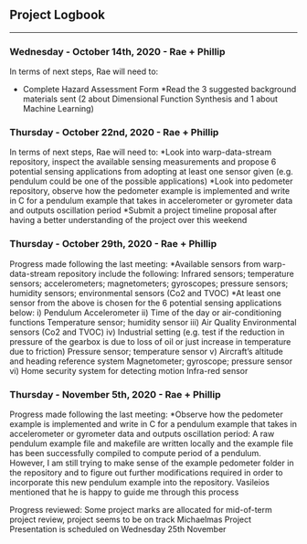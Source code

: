 ## Project Logbook
---
### Wednesday - October 14th, 2020 - Rae + Phillip
In terms of next steps, Rae will need to:
* Complete Hazard Assessment Form
*Read the 3 suggested background materials sent (2 about Dimensional Function Synthesis and 1 about Machine Learning)

### Thursday - October 22nd, 2020 - Rae + Phillip
In terms of next steps, Rae will need to:
*Look into warp-data-stream repository, inspect the available sensing measurements and propose 6 potential sensing applications from adopting at least one sensor given (e.g. pendulum could be one of the possible applications)
*Look into pedometer repository, observe how the pedometer example is implemented and write in C for a pendulum example that takes in accelerometer or gyrometer data and outputs oscillation period
*Submit a project timeline proposal after having a better understanding of the project over this weekend

### Thursday - October 29th, 2020 - Rae + Phillip
Progress made following the last meeting:
*Available sensors from warp-data-stream repository include the following:
Infrared sensors; temperature sensors; accelerometers; magnetometers; gyroscopes; pressure sensors; humidity sensors; environmental sensors (Co2 and TVOC)
*At least one sensor from the above is chosen for the 6 potential sensing applications below:
i)	Pendulum
Accelerometer
ii)	Time of the day or air-conditioning functions
Temperature sensor; humidity sensor
iii)	Air Quality
Environmental sensors (Co2 and TVOC)
iv)	Industrial setting (e.g. test if the reduction in pressure of the gearbox is due to loss of oil or just increase in temperature due to friction)
Pressure sensor; temperature sensor
v)	Aircraft’s altitude and heading reference system
Magnetometer; gyroscope; pressure sensor
vi)	Home security system for detecting motion
Infra-red sensor

### Thursday - November 5th, 2020 - Rae + Phillip
Progress made following the last meeting:
*Observe how the pedometer example is implemented and write in C for a pendulum example that takes in accelerometer or gyrometer data and outputs oscillation period:
A raw pendulum example file and makefile are written locally and the example file has been successfully compiled to compute period of a pendulum. 
However, I am still trying to make sense of the example pedometer folder in the repository and to figure out further modifications required in order to incorporate this new pendulum example into the repository. 
Vasileios mentioned that he is happy to guide me through this process

Progress reviewed: Some project marks are allocated for mid-of-term project review, project seems to be on track
Michaelmas Project Presentation is scheduled on Wednesday 25th November
